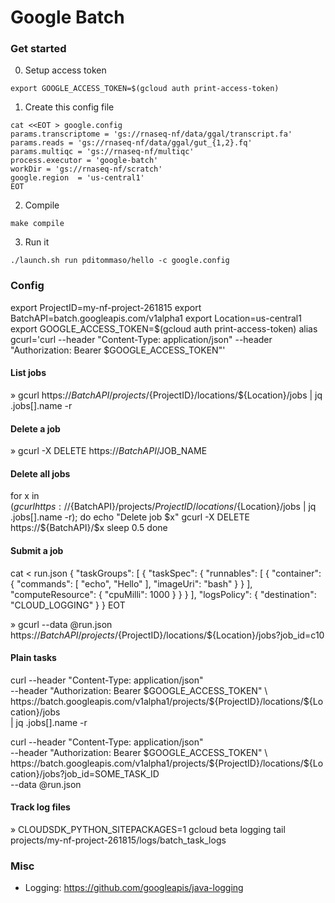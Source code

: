 # Google Batch

### Get started 

0. Setup access token 

```
export GOOGLE_ACCESS_TOKEN=$(gcloud auth print-access-token)
```

1. Create this config file 

```
cat <<EOT > google.config
params.transcriptome = 'gs://rnaseq-nf/data/ggal/transcript.fa'
params.reads = 'gs://rnaseq-nf/data/ggal/gut_{1,2}.fq'
params.multiqc = 'gs://rnaseq-nf/multiqc'
process.executor = 'google-batch'
workDir = 'gs://rnaseq-nf/scratch'
google.region  = 'us-central1'
EOT
```
    
2. Compile 

```
make compile
```

3. Run it 

```
./launch.sh run pditommaso/hello -c google.config 
```

### Config 

export ProjectID=my-nf-project-261815
export BatchAPI=batch.googleapis.com/v1alpha1
export Location=us-central1
export GOOGLE_ACCESS_TOKEN=$(gcloud auth print-access-token)
alias gcurl='curl --header "Content-Type: application/json" --header "Authorization: Bearer $GOOGLE_ACCESS_TOKEN"'

#### List jobs 

» gcurl https://${BatchAPI}/projects/${ProjectID}/locations/${Location}/jobs | jq .jobs[].name -r
  
#### Delete a job 

» gcurl -X DELETE https://${BatchAPI}/$JOB_NAME

#### Delete all jobs

for x in $(gcurl  https://${BatchAPI}/projects/${ProjectID}/locations/${Location}/jobs | jq .jobs[].name -r); do 
  echo "Delete job $x"
  gcurl -X DELETE https://${BatchAPI}/$x
  sleep 0.5
done

#### Submit a job 

cat <<EOT > run.json
{
     "taskGroups": [
         {
             "taskSpec": {
                 "runnables": [
                     {
                         "container": {
                             "commands": [ "echo", "Hello" ],
                             "imageUri": "bash"
                         }
                     }
                 ],
                 "computeResource": {
                     "cpuMilli": 1000
                 }
             }
         }
     ],
     "logsPolicy": {
         "destination": "CLOUD_LOGGING"
     }
}
EOT

» gcurl --data @run.json https://${BatchAPI}/projects/${ProjectID}/locations/${Location}/jobs?job_id=c10


#### Plain tasks 

curl --header "Content-Type: application/json" \
    --header "Authorization: Bearer $GOOGLE_ACCESS_TOKEN" \
    https://batch.googleapis.com/v1alpha1/projects/${ProjectID}/locations/${Location}/jobs \
    | jq .jobs[].name -r


curl --header "Content-Type: application/json" \
    --header "Authorization: Bearer $GOOGLE_ACCESS_TOKEN" \
    https://batch.googleapis.com/v1alpha1/projects/${ProjectID}/locations/${Location}/jobs?job_id=SOME_TASK_ID \
    --data @run.json

  
#### Track log files

» CLOUDSDK_PYTHON_SITEPACKAGES=1 gcloud beta logging tail projects/my-nf-project-261815/logs/batch_task_logs
   

### Misc 

* Logging: https://github.com/googleapis/java-logging

